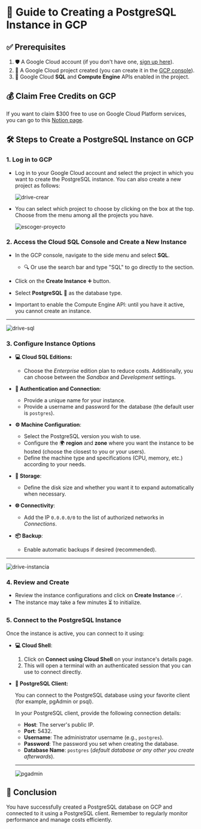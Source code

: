 # 🚀 Guide to Creating a PostgreSQL Instance in GCP

## ✅ Prerequisites

1. 🛡️ A Google Cloud account (if you don't have one, [sign up here](https://cloud.google.com/free)).
2. 📂 A Google Cloud project created (you can create it in the [GCP console](https://console.cloud.google.com/)).
3. 🔧 Google Cloud **SQL** and **Compute Engine** APIs enabled in the project.

## 💰 Claim Free Credits on GCP

If you want to claim $300 free to use on Google Cloud Platform services, you can go to this [Notion page](https://elcuaderno.notion.site/Instructions-to-Claim-Free-Credits-in-Google-Cloud-109a9368866a80d9a638fe914e385f22).

## 🛠️ Steps to Create a PostgreSQL Instance on GCP

### 1. Log in to GCP

- Log in to your Google Cloud account and select the project in which you want to create the PostgreSQL instance. You can also create a new project as follows:

  ![drive-crear](https://github.com/user-attachments/assets/53c27f72-e2d2-4a17-a265-350e7bb30c8c)

- You can select which project to choose by clicking on the box at the top. Choose from the menu among all the projects you have.

  ![escoger-proyecto](https://github.com/user-attachments/assets/9e4b0c76-0832-427c-954c-b35781d5294d)

### 2. Access the Cloud SQL Console and Create a New Instance

- In the GCP console, navigate to the side menu and select **SQL**.
    - 🔍 Or use the search bar and type "SQL" to go directly to the section.
      
- Click on the **Create Instance** ➕ button.
  
- Select **PostgreSQL** 🐘 as the database type.
  
- Important to enable the Compute Engine API: until you have it active, you cannot create an instance.

---

![drive-sql](https://github.com/user-attachments/assets/ed1f26fe-2486-42da-9e33-4e34a7b57814)

### 3. Configure Instance Options

- **💻 Cloud SQL Editions:**
    - Choose the *Enterprise* edition plan to reduce costs. Additionally, you can choose between the *Sandbox* and *Development* settings.
      
- **🔑 Authentication and Connection**:
    - Provide a unique name for your instance.
    - Provide a username and password for the database (the default user is `postgres`).
      
- **⚙️ Machine Configuration**:
    - Select the PostgreSQL version you wish to use.
    - Configure the 🌍 **region** and **zone** where you want the instance to be hosted (choose the closest to you or your users).
    - Define the machine type and specifications (CPU, memory, etc.) according to your needs.
      
- **💾 Storage**:
    - Define the disk size and whether you want it to expand automatically when necessary.
      
- **🌐 Connectivity**:
    - Add the IP `0.0.0.0/0` to the list of authorized networks in *Connections*.
      
- **📦 Backup**:
    - Enable automatic backups if desired (recommended).

---

![drive-instancia](https://github.com/user-attachments/assets/75601756-b9b8-43f9-8a7b-d31afa6e3f5e)

### 4. Review and Create

- Review the instance configurations and click on **Create Instance** ✅.
- The instance may take a few minutes ⏳ to initialize.

### 5. Connect to the PostgreSQL Instance

Once the instance is active, you can connect to it using:

- **💻 Cloud Shell**:
    1. Click on **Connect using Cloud Shell** on your instance's details page.
    2. This will open a terminal with an authenticated session that you can use to connect directly.
- **🐘 PostgreSQL Client:**
    
    You can connect to the PostgreSQL database using your favorite client (for example, pgAdmin or psql).
    
    In your PostgreSQL client, provide the following connection details:
    
    - **Host**: The server's public IP.
    - **Port**: 5432.
    - **Username**: The administrator username (e.g., `postgres`).
    - **Password**: The password you set when creating the database.
    - **Database Name**: `postgres` (*default database or any other you create afterwards*).
    
    ---
    
    ![pgadmin](https://github.com/user-attachments/assets/4ea141b0-3bdc-4b83-a142-71bbdd66e1e4)


## 🎉 Conclusion

You have successfully created a PostgreSQL database on GCP and connected to it using a PostgreSQL client. Remember to regularly monitor performance and manage costs efficiently.
